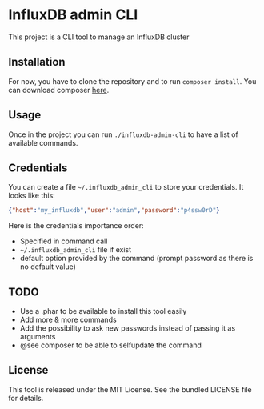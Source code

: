 # InfluxDB admin CLI

This project is a CLI tool to manage an InfluxDB cluster

## Installation

For now, you have to clone the repository and to run `composer install`.
You can download composer [here](https://getcomposer.org/download/).

## Usage

Once in the project you can run `./influxdb-admin-cli` to have a list of
available commands.

## Credentials

You can create a file `~/.influxdb_admin_cli` to store your credentials. It
looks like this:

```json
{"host":"my_influxdb","user":"admin","password":"p4ssw0rD"}
```

Here is the credentials importance order:

* Specified in command call
* `~/.influxdb_admin_cli` file if exist
* default option provided by the command (prompt password as there is no default value)

## TODO

* Use a .phar to be available to install this tool easily
* Add more & more commands
* Add the possibility to ask new passwords instead of passing it as arguments
* @see composer to be able to selfupdate the command

## License

This tool is released under the MIT License. See the bundled LICENSE file for
details.

